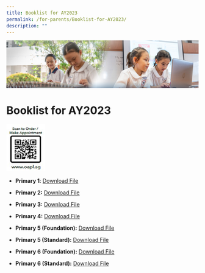 ```yaml
---
title: Booklist for AY2023
permalink: /for-parents/Booklist-for-AY2023/
description: ""
---
```

![](/images/ForParents.jpg)

Booklist for AY2023
===================

<img src="/images/QR-codesg.jpg" style="width:20%">




*   <b>Primary 1</b>: [Download File](/files/TPPS_Booklist_Primary_1_2023.pdf)
*   **Primary 2:** [Download File](https://tampinespri.moe.edu.sg/qql/slot/u175/files/2023/Booklist/TPPS_Booklist_Primary_2_2023.pdf)
*   **Primary 3:** [Download File](https://tampinespri.moe.edu.sg/qql/slot/u175/files/2023/Booklist/TPPS_Booklist_Primary_3_2023.pdf)  
    
*   **Primary 4:** [Download File](https://tampinespri.moe.edu.sg/qql/slot/u175/files/2023/Booklist/TPPS_Booklist_Primary_4_2023.pdf)  
    
*   **Primary 5 (Foundation):** [Download File](https://tampinespri.moe.edu.sg/qql/slot/u175/files/2023/Booklist/TPPS_Booklist_Primary_5_FDN_2023.pdf)  
    
*   **Primary 5 (Standard):** [Download File](https://tampinespri.moe.edu.sg/qql/slot/u175/files/2023/Booklist/TPPS_Booklist_Primary_5_STD_2023.pdf)  
    
*   **Primary 6 (Foundation):** [Download File](https://tampinespri.moe.edu.sg/qql/slot/u175/files/2023/Booklist/TPPS_Booklist_Primary_6_FDN_2023.pdf)  
    
*   **Primary 6 (Standard):** [Download File](https://tampinespri.moe.edu.sg/qql/slot/u175/files/2023/Booklist/TPPS_Booklist_Primary_6_STD_2023.pdf)
